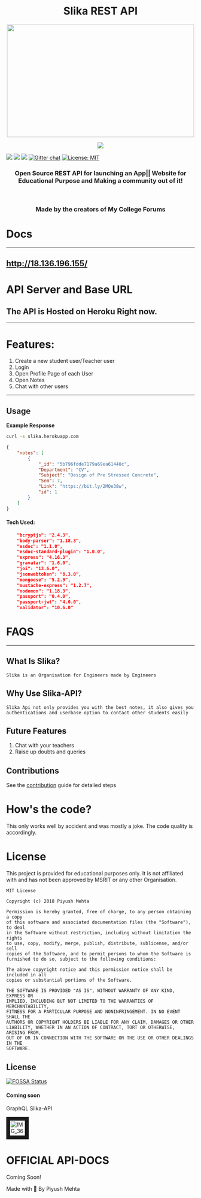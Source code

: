 <h1 align="center">Slika REST API</h1>
<p align="center">
<img src='https://preview.ibb.co/hEJJDK/7152018235215.png' height="300px" width="500px">
</p>
<p align="center">
<a href="https://travis-ci.com/piyush97/Slika-API"><img src="https://img.shields.io/travis/r-spacex/SpaceX-API.svg?longCache=true&style=for-the-badge"></a>

<a href="https://hub.docker.com/r/piyush97/slika-api/"><img src="https://img.shields.io/docker/build/jakewmeyer/spacex-api.svg?longCache=true&style=for-the-badge"></a>
<a href="https://github.com/piyush97/Slika-API/releases"><img src="https://img.shields.io/github/release/r-spacex/SpaceX-API.svg?longCache=true&style=for-the-badge"></a>
<a href="https://github.com/piyush97/Slika-API/releases/tag/v0.1.0"><img src="https://img.shields.io/badge/interface-REST-brightgreen.svg?longCache=true&style=for-the-badge"></a>
[![Gitter chat](https://badges.gitter.im/gitterHQ/gitter.png)](https://gitter.im/Slika-api/Lobby?utm_source=share-link&utm_medium=link&utm_campaign=share-link)
[![License: MIT](https://img.shields.io/badge/License-MIT-yellow.svg)](https://opensource.org/licenses/MIT)

</p>

<h3 align="center">Open Source REST API for launching an App|| Website for Educational Purpose and Making a community out of it!</h3>

</br><h3 align='center'>
Made by the creators of My College Forums
</h3>

# Docs

---------
http://18.136.196.155/
---------

# API Server and Base URL
## The API is Hosted on Heroku Right now.

------

# Features:
1. Create a new student user/Teacher user
1. Login 
1. Open Profile Page of each User
1. Open Notes
1. Chat with other users

------

## Usage

**Example Response**

```bash
curl -s slika.herokuapp.com
```
```json
{
    "notes": [
        {
            "_id": "5b796fdde7179a69ea61440c",
            "Department": "CV",
            "Subject": "Design of Pre Stressed Concrete",
            "Sem": 7,
            "Link": "https://bit.ly/2MQe38w",
            "id": 1
        }
    ]
}
```

#### Tech Used:
```json
    "bcryptjs": "2.4.3",
    "body-parser": "1.18.3",
    "esdoc": "1.1.0",
    "esdoc-standard-plugin": "1.0.0",
    "express": "4.16.3",
    "gravatar": "1.6.0",
    "joi": "13.6.0",
    "jsonwebtoken": "8.3.0",
    "mongoose": "5.2.9",
    "mustache-express": "1.2.7",
    "nodemon": "1.18.3",
    "passport": "0.4.0",
    "passport-jwt": "4.0.0",
    "validator": "10.6.0"
```

# FAQS

-------

## What Is Slika?
`Slika is an Organisation for Engineers made by Engineers`

## Why Use Slika-API?
`Slika Api not only provides you with the best notes, it also gives you authentications and userbase option to contact other students easily`

## Future Features
1. Chat with your teachers
1. Raise up doubts and queries

## Contributions
See the [contribution](https://github.com/piyush97/Slika-API/blob/master/CONTRIBUTING.md) guide for detailed steps


# How's the code?
This only works well by accident and was mostly a joke. The code quality is accordingly.

# License
This project is provided for educational purposes only. It is not affiliated with and has not been approved by MSRIT or any other Organisation.

```
MIT License

Copyright (c) 2018 Piyush Mehta

Permission is hereby granted, free of charge, to any person obtaining a copy
of this software and associated documentation files (the "Software"), to deal
in the Software without restriction, including without limitation the rights
to use, copy, modify, merge, publish, distribute, sublicense, and/or sell
copies of the Software, and to permit persons to whom the Software is
furnished to do so, subject to the following conditions:

The above copyright notice and this permission notice shall be included in all
copies or substantial portions of the Software.

THE SOFTWARE IS PROVIDED "AS IS", WITHOUT WARRANTY OF ANY KIND, EXPRESS OR
IMPLIED, INCLUDING BUT NOT LIMITED TO THE WARRANTIES OF MERCHANTABILITY,
FITNESS FOR A PARTICULAR PURPOSE AND NONINFRINGEMENT. IN NO EVENT SHALL THE
AUTHORS OR COPYRIGHT HOLDERS BE LIABLE FOR ANY CLAIM, DAMAGES OR OTHER
LIABILITY, WHETHER IN AN ACTION OF CONTRACT, TORT OR OTHERWISE, ARISING FROM,
OUT OF OR IN CONNECTION WITH THE SOFTWARE OR THE USE OR OTHER DEALINGS IN THE
SOFTWARE.
```
## License
[![FOSSA Status](https://app.fossa.io/api/projects/git%2Bgithub.com%2Fpiyush97%2FSlika-API.svg?type=large)](https://app.fossa.io/projects/git%2Bgithub.com%2Fpiyush97%2FSlika-API?ref=badge_large)

#### Coming soon
GraphQL Slika-API

<a href="https://ibb.co/eP7fyU"><img src="https://thumb.ibb.co/eP7fyU/IMG_3630.jpg" alt="IMG_3630" border="10" height='40px' ></a>

# OFFICIAL API-DOCS
Coming Soon!

Made with :blue_heart: By Piyush Mehta 


